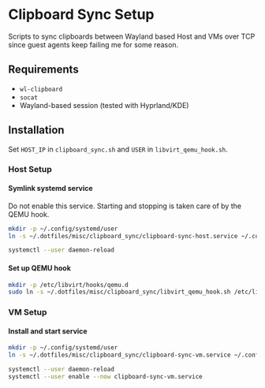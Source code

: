 # Clipboard Sync Setup

Scripts to sync clipboards between Wayland based Host and VMs over TCP since guest agents keep failing me for some reason.

## Requirements

- `wl-clipboard`
- `socat`
- Wayland-based session (tested with Hyprland/KDE)

## Installation

Set `HOST_IP` in `clipboard_sync.sh` and `USER` in `libvirt_qemu_hook.sh`.

### Host Setup

#### Symlink systemd service
Do not enable this service. Starting and stopping is taken care of by the QEMU hook.

```bash
mkdir -p ~/.config/systemd/user
ln -s ~/.dotfiles/misc/clipboard_sync/clipboard-sync-host.service ~/.config/systemd/user/

systemctl --user daemon-reload
```

#### Set up QEMU hook

```bash
mkdir -p /etc/libvirt/hooks/qemu.d
sudo ln -s ~/.dotfiles/misc/clipboard_sync/libvirt_qemu_hook.sh /etc/libvirt/hooks/qemu.d/clipboard-sync-hook.sh
```

### VM Setup

#### Install and start service

```bash
mkdir -p ~/.config/systemd/user
ln -s ~/.dotfiles/misc/clipboard_sync/clipboard-sync-vm.service ~/.config/systemd/user/

systemctl --user daemon-reload
systemctl --user enable --now clipboard-sync-vm.service
```
